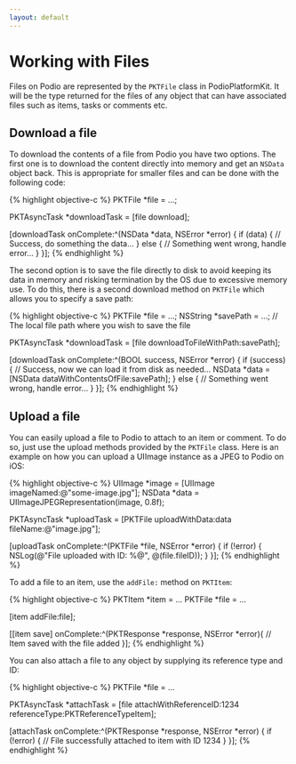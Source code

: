 ```yaml
---
layout: default
---
```

# Working with Files

Files on Podio are represented by the `PKTFile` class in PodioPlatformKit. It will be the type returned for the files of any object that can have associated files such as items, tasks or comments etc.

## Download a file

To download the contents of a file from Podio you have two options. The first one is to download the content directly into memory and get an `NSData` object back. This is appropriate for smaller files and can be done with the following code:

{% highlight objective-c %}
PKTFile *file = ...;

PKTAsyncTask *downloadTask = [file download];

[downloadTask onComplete:^(NSData *data, NSError *error) {
  if (data) {
    // Success, do something the data...
  } else {
    // Something went wrong, handle error...
  }
}];
{% endhighlight %}

The second option is to save the file directly to disk to avoid keeping its data in memory and risking termination by the OS due to excessive memory use. To do this, there is a second download method on `PKTFile` which allows you to specify a save path:

{% highlight objective-c %}
PKTFile *file = ...;
NSString *savePath = ...; // The local file path where you wish to save the file

PKTAsyncTask *downloadTask = [file downloadToFileWithPath:savePath];

[downloadTask onComplete:^(BOOL success, NSError *error) {
  if (success) {
    // Success, now we can load it from disk as needed...
    NSData *data = [NSData dataWithContentsOfFile:savePath];
  } else {
    // Something went wrong, handle error...
  }
}];
{% endhighlight %}

## Upload a file

You can easily upload a file to Podio to attach to an item or comment. To do so, just use the upload methods provided by the `PKTFile` class. Here is an example on how you can upload a UIImage instance as a JPEG to Podio on iOS:

{% highlight objective-c %}
UIImage *image = [UIImage imageNamed:@"some-image.jpg"];
NSData *data = UIImageJPEGRepresentation(image, 0.8f);

PKTAsyncTask *uploadTask = [PKTFile uploadWithData:data fileName:@"image.jpg"];

[uploadTask onComplete:^(PKTFile *file, NSError *error) {
  if (!error) {
    NSLog(@"File uploaded with ID: %@", @(file.fileID));
  }
}];
{% endhighlight %}

To add a file to an item, use the `addFile:` method on `PKTItem`:

{% highlight objective-c %}
PKTItem *item = ...
PKTFile *file = ...

[item addFile:file];

[[item save] onComplete:^(PKTResponse *response, NSError *error){
  // Item saved with the file added
}];
{% endhighlight %}

You can also attach a file to any object by supplying its reference type and ID:

{% highlight objective-c %}
PKTFile *file = ...

PKTAsyncTask *attachTask = [file attachWithReferenceID:1234 referenceType:PKTReferenceTypeItem];

[attachTask onComplete:^(PKTResponse *response, NSError *error) {
  if (!error) {
    // File successfully attached to item with ID 1234
  }
}];
{% endhighlight %}